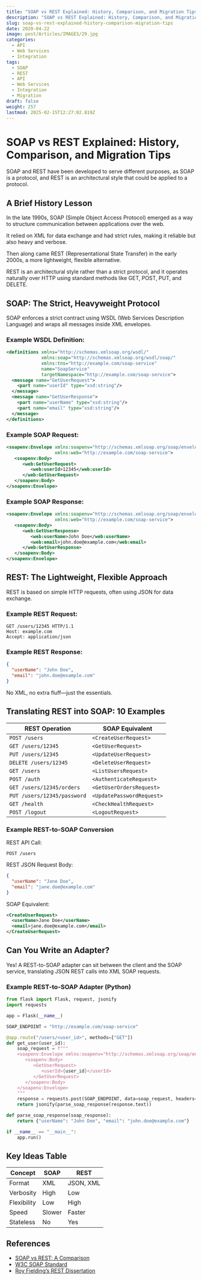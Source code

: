 ```yaml
---
title: "SOAP vs REST Explained: History, Comparison, and Migration Tips"
description: "SOAP vs REST Explained: History, Comparison, and Migration Tips"
slug: soap-vs-rest-explained-history-comparison-migration-tips
date: 2020-04-22
image: post/Articles/IMAGES/29.jpg
categories:
  - API
  - Web Services
  - Integration
tags:
  - SOAP
  - REST
  - API
  - Web Services
  - Integration
  - Migration
draft: false
weight: 257
lastmod: 2025-02-15T12:27:02.819Z
---
```

# SOAP vs REST Explained: History, Comparison, and Migration Tips

SOAP and REST have been developed to serve different purposes, as SOAP is a protocol, and REST is an architectural style that could be applied to a protocol.

## A Brief History Lesson

In the late 1990s, SOAP (Simple Object Access Protocol) emerged as a way to structure communication between applications over the web.

It relied on XML for data exchange and had strict rules, making it reliable but also heavy and verbose.

Then along came REST (Representational State Transfer) in the early 2000s, a more lightweight, flexible alternative.

REST is an architectural style rather than a strict protocol, and it operates naturally over HTTP using standard methods like GET, POST, PUT, and DELETE.

## SOAP: The Strict, Heavyweight Protocol

SOAP enforces a strict contract using WSDL (Web Services Description Language) and wraps all messages inside XML envelopes.

### Example WSDL Definition:

```xml
<definitions xmlns="http://schemas.xmlsoap.org/wsdl/"
             xmlns:soap="http://schemas.xmlsoap.org/wsdl/soap/"
             xmlns:tns="http://example.com/soap-service"
             name="SoapService"
             targetNamespace="http://example.com/soap-service">
  <message name="GetUserRequest">
    <part name="userId" type="xsd:string"/>
  </message>
  <message name="GetUserResponse">
    <part name="userName" type="xsd:string"/>
    <part name="email" type="xsd:string"/>
  </message>
</definitions>
```

### Example SOAP Request:

```xml
<soapenv:Envelope xmlns:soapenv="http://schemas.xmlsoap.org/soap/envelope/"
                  xmlns:web="http://example.com/soap-service">
   <soapenv:Body>
      <web:GetUserRequest>
         <web:userId>12345</web:userId>
      </web:GetUserRequest>
   </soapenv:Body>
</soapenv:Envelope>
```

### Example SOAP Response:

```xml
<soapenv:Envelope xmlns:soapenv="http://schemas.xmlsoap.org/soap/envelope/"
                  xmlns:web="http://example.com/soap-service">
   <soapenv:Body>
      <web:GetUserResponse>
         <web:userName>John Doe</web:userName>
         <web:email>john.doe@example.com</web:email>
      </web:GetUserResponse>
   </soapenv:Body>
</soapenv:Envelope>
```

## REST: The Lightweight, Flexible Approach

REST is based on simple HTTP requests, often using JSON for data exchange.

### Example REST Request:

```
GET /users/12345 HTTP/1.1
Host: example.com
Accept: application/json
```

### Example REST Response:

```json
{
  "userName": "John Doe",
  "email": "john.doe@example.com"
}
```

No XML, no extra fluff—just the essentials.

## Translating REST into SOAP: 10 Examples

| REST Operation              | SOAP Equivalent           |
| --------------------------- | ------------------------- |
| `POST /users`               | `<CreateUserRequest>`     |
| `GET /users/12345`          | `<GetUserRequest>`        |
| `PUT /users/12345`          | `<UpdateUserRequest>`     |
| `DELETE /users/12345`       | `<DeleteUserRequest>`     |
| `GET /users`                | `<ListUsersRequest>`      |
| `POST /auth`                | `<AuthenticateRequest>`   |
| `GET /users/12345/orders`   | `<GetUserOrdersRequest>`  |
| `PUT /users/12345/password` | `<UpdatePasswordRequest>` |
| `GET /health`               | `<CheckHealthRequest>`    |
| `POST /logout`              | `<LogoutRequest>`         |

### Example REST-to-SOAP Conversion

REST API Call:

```
POST /users
```

REST JSON Request Body:

```json
{
  "userName": "Jane Doe",
  "email": "jane.doe@example.com"
}
```

SOAP Equivalent:

```xml
<CreateUserRequest>
  <userName>Jane Doe</userName>
  <email>jane.doe@example.com</email>
</CreateUserRequest>
```

## Can You Write an Adapter?

Yes! A REST-to-SOAP adapter can sit between the client and the SOAP service, translating JSON REST calls into XML SOAP requests.

### Example REST-to-SOAP Adapter (Python)

```python
from flask import Flask, request, jsonify
import requests

app = Flask(__name__)

SOAP_ENDPOINT = "http://example.com/soap-service"

@app.route("/users/<user_id>", methods=["GET"])
def get_user(user_id):
    soap_request = f"""
    <soapenv:Envelope xmlns:soapenv="http://schemas.xmlsoap.org/soap/envelope/">
       <soapenv:Body>
          <GetUserRequest>
             <userId>{user_id}</userId>
          </GetUserRequest>
       </soapenv:Body>
    </soapenv:Envelope>
    """
    response = requests.post(SOAP_ENDPOINT, data=soap_request, headers={"Content-Type": "text/xml"})
    return jsonify(parse_soap_response(response.text))

def parse_soap_response(soap_response):
    return {"userName": "John Doe", "email": "john.doe@example.com"}

if __name__ == "__main__":
    app.run()
```

## Key Ideas Table

| Concept     | SOAP   | REST      |
| ----------- | ------ | --------- |
| Format      | XML    | JSON, XML |
| Verbosity   | High   | Low       |
| Flexibility | Low    | High      |
| Speed       | Slower | Faster    |
| Stateless   | No     | Yes       |

## References

* [SOAP vs REST: A Comparison](https://www.utupub.fi/)
* [W3C SOAP Standard](https://www.w3.org/TR/soap/)
* [Roy Fielding’s REST Dissertation](https://www.ics.uci.edu/~fielding/pubs/dissertation/top.htm)
